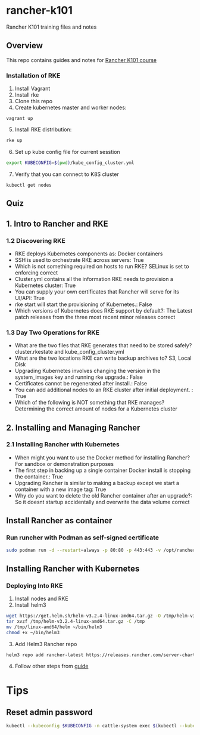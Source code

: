 # rancher-k101
Rancher K101 training files and notes

## Overview

This repo contains guides and notes for [Rancher K101 course](https://academy.rancher.com)

### Installation of RKE

1. Install Vagrant
2. Install rke
3. Clone this repo
4. Create kubernetes master and worker nodes:
```
vagrant up
```
5. Install RKE distribution:
```bash
rke up
```
6. Set up kube config file for current sesstion
```bash
export KUBECONFIG=$(pwd)/kube_config_cluster.yml
```
7. Verify that you can connect to K8S cluster
```
kubectl get nodes
```

## Quiz

## 1. Intro to Rancher and RKE

### 1.2 Discovering RKE

* RKE deploys Kubernetes components as:  Docker containers
* SSH is used to orchestrate RKE across servers: True
* Which is not something required on hosts to run RKE? SELinux is set to enforcing correct
* Cluster.yml contains all the information RKE needs to provision a Kubernetes cluster: True
* You can supply your own certificates that Rancher will serve for its UI/API: True
* rke start will start the provisioning of Kubernetes.: False
* Which versions of Kubernetes does RKE support by default?: The Latest patch releases from the three most recent minor releases correct

### 1.3 Day Two Operations for RKE

* What are the two files that RKE generates that need to be stored safely? cluster.rkestate and kube_config_cluster.yml
* What are the two locations RKE can write backup archives to? S3, Local Disk
* Upgrading Kubernetes involves changing the version in the system_images key and running rke upgrade.: False
* Certificates cannot be regenerated after install.: False
* You can add additional nodes to an RKE cluster after initial deployment. : True
* Which of the following is NOT something that RKE manages? Determining the correct amount of nodes for a Kubernetes cluster

## 2. Installing and Managing Rancher

### 2.1 Installing Rancher with Kubernetes

* When might you want to use the Docker method for installing Rancher? For sandbox or demonstration purposes
* The first step in backing up a single container Docker install is stopping the container.: True
* Upgrading Rancher is similar to making a backup except we start a container with a new image tag: True
* Why do you want to delete the old Rancher container after an upgrade?:  So it doesnt startup accidentally and overwrite the data volume correct

## Install Rancher as container

### Run runcher with Podman as self-signed certificate

```bash
sudo podman run -d --restart=always -p 80:80 -p 443:443 -v /opt/rancher:/var/lib/rancher rancher/rancher:v2.4.1
```

## Installing Rancher with Kubernetes

### Deploying Into RKE

1. Install nodes and RKE
2. Install helm3
```bash
wget https://get.helm.sh/helm-v3.2.4-linux-amd64.tar.gz -O /tmp/helm-v3.2.4-linux-amd64.tar.gz
tar xvzf /tmp/helm-v3.2.4-linux-amd64.tar.gz -C /tmp
mv /tmp/linux-amd64/helm ~/bin/helm3
chmod +x ~/bin/helm3
```
3.  Add Helm3 Rancher repo
```bash
helm3 repo add rancher-latest https://releases.rancher.com/server-charts/latest
```
4. Follow other steps from [guide](https://rancher.com/docs/rancher/v2.x/en/installation/k8s-install/helm-rancher/#3-create-a-namespace-for-rancher)




# Tips

## Reset admin password

```bash
kubectl --kubeconfig $KUBECONFIG -n cattle-system exec $(kubectl --kubeconfig $KUBECONFIG -n cattle-system get pods -l app=rancher | grep '1/1' | head -1 | awk '{ print $1 }') -- reset-password
```
